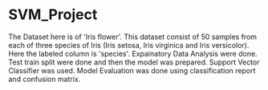 # SVM_Project
The Dataset here is of 'Iris flower'.
This dataset consist of 50 samples from each of three species of Iris (Iris setosa, Iris virginica and Iris versicolor).
Here the labeled column is 'species'.
Expainatory Data Analysis were done.
Test train split were done and then the model was prepared.
Support Vector Classifier was used.
Model Evaluation was done using classification report and confusion matrix.
